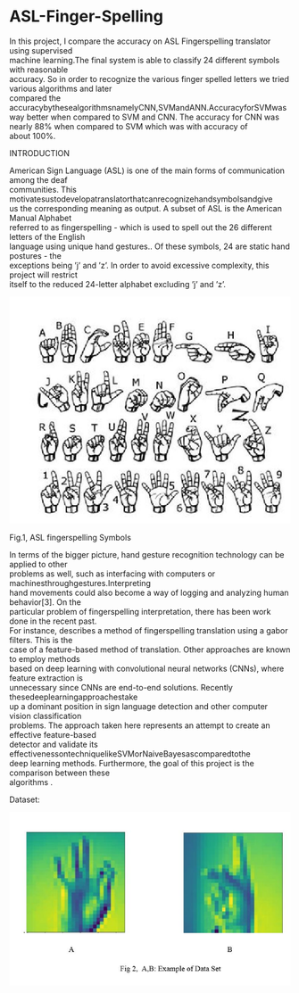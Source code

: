 # ASL-Finger-Spelling

In this project, I compare the accuracy on ASL Fingerspelling translator using supervised             
machine learning.The final system is able to classify 24 different symbols with reasonable             
accuracy.
So in order to recognize the various finger spelled letters we tried various algorithms and later               
compared the accuracybythesealgorithmsnamelyCNN,SVMandANN.AccuracyforSVMwas            
way better when compared to SVM and CNN. The accuracy for CNN was nearly 88% when compared to SVM which was with accuracy of    
about 100%.

INTRODUCTION 
 
American Sign Language (ASL) is one of the main forms of communication among the deaf    
communities. This motivatesustodevelopatranslatorthatcanrecognizehandsymbolsandgive          
us the corresponding meaning as output. A subset of ASL is the American Manual Alphabet        
referred to as fingerspelling - which is used to spell out the 26 different letters of the English     
language using unique hand gestures.. Of these symbols, 24 are static hand postures - the             
exceptions being ’j’ and ’z’. In order to avoid excessive complexity, this project will restrict     
itself to the reduced 24-letter alphabet excluding ’j’ and ’z’.  
 
 
 ![](Images_ASL/intro.JPG)
 
Fig.1, ASL fingerspelling Symbols 
 
 
In terms of the bigger picture, hand gesture recognition technology can be applied to other          
problems as well, such as interfacing with computers or machinesthroughgestures.Interpreting       
hand movements could also become a way of logging and analyzing human behavior​[3]. On the        
particular problem of fingerspelling interpretation, there has been work done in the recent past.  
For instance, describes a method of fingerspelling translation using a gabor filters. This is the          
case of a feature-based method of translation. Other approaches are known to employ methods         
based on deep learning with convolutional neural networks (CNNs), where feature extraction is      
unnecessary since CNNs are end-to-end solutions. Recently thesedeeplearningapproachestake          
up a dominant position in sign language detection and other computer vision classification             
problems. The approach taken here represents an attempt to create an effective feature-based         
detector and validate its effectivenessontechniquelikeSVMorNaiveBayesascomparedtothe              
deep learning methods. Furthermore, the goal of this project is the comparison between these      
algorithms . 
 
 Dataset:
 
  ![](Images_ASL/Dataset.JPG)
  

